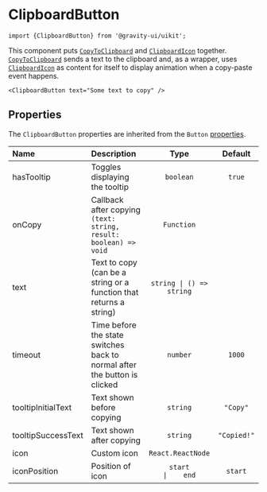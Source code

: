 <!--GITHUB_BLOCK-->

# ClipboardButton

<!--/GITHUB_BLOCK-->

```tsx
import {ClipboardButton} from '@gravity-ui/uikit';
```

This component puts [`CopyToClipboard`](../CopyToClipboard/README.md) and [`ClipboardIcon`](../ClipboardIcon/README.md) together. [`CopyToClipboard`](../CopyToClipboard/README.md) sends a text to the clipboard and, as a wrapper, uses [`ClipboardIcon`](../ClipboardIcon/README.md) as content for itself to display animation when a copy-paste event happens.

<!--LANDING_BLOCK
<ExampleBlock
    code={`
<ClipboardButton text="Some text to copy" />
`}
>
    <UIKit.ClipboardButton text="Some text to copy" />
</ExampleBlock>
LANDING_BLOCK-->

<!--GITHUB_BLOCK-->

```tsx
<ClipboardButton text="Some text to copy" />
```

<!--/GITHUB_BLOCK-->

## Properties

The `ClipboardButton` properties are inherited from the `Button` [properties](../Button/README.md#properties).

| Name               | Description                                                               |            Type            |   Default   |
| :----------------- | :------------------------------------------------------------------------ | :------------------------: | :---------: |
| hasTooltip         | Toggles displaying the tooltip                                            |         `boolean`          |   `true`    |
| onCopy             | Callback after copying `(text: string, result: boolean) => void`          |         `Function`         |             |
| text               | Text to copy (can be a string or a function that returns a string)        |  `string \| () => string`  |             |
| timeout            | Time before the state switches back to normal after the button is clicked |          `number`          |   `1000`    |
| tooltipInitialText | Text shown before copying                                                 |          `string`          |  `"Copy"`   |
| tooltipSuccessText | Text shown after copying                                                  |          `string`          | `"Copied!"` |
| icon               | Custom icon                                                               |     `React.ReactNode`      |             |
| iconPosition       | Position of icon                                                          | `start          \|    end` |   `start`   |
